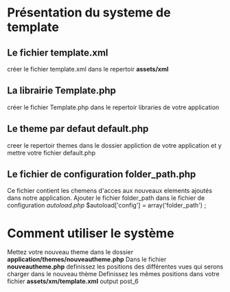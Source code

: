 # Présentation du systeme de template

## Le fichier template.xml
créer le fichier template.xml dans le repertoir __assets/xml__

## La librairie Template.php
créer le fichier Template.php dans le repertoir libraries de votre application

## Le theme  par defaut default.php
creer le repertoir themes dans le dossier appliction de votre application et y mettre votre fichier default.php 

## Le fichier de configuration folder_path.php 
Ce fichier contient les chemens d'acces aux nouveaux elements ajoutés dans notre application.
Ajouter le fichier folder_path dans le fichier de configuration _autoload.php_
$autoload['config'] = array('folder_path') ;

# Comment utiliser le système
Mettez votre nouveau theme dans le dossier __application/themes/nouveautheme.php__
Dans le fichier __nouveautheme.php__ definissez les positions des différentes vues qui serons charger dans le nouveau thème
Definissez les mêmes positions dans votre fichier __assets/xm/template.xml__ 
	<theme name="admin">
			<description>
				<![CDATA[
					This is the default template for our template system
				]]>
			</description>
			<position>output</position>
			<position>post_6</position>
		</theme>	
